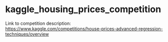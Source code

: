 # kaggle_housing_prices_competition

Link to competition description: https://www.kaggle.com/competitions/house-prices-advanced-regression-techniques/overview
